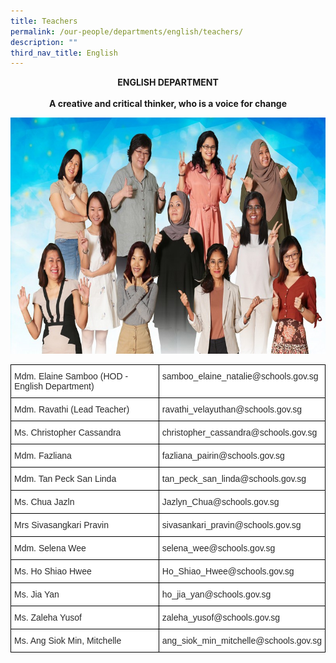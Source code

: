 ```yaml
---
title: Teachers
permalink: /our-people/departments/english/teachers/
description: ""
third_nav_title: English
---
```

**<center>ENGLISH DEPARTMENT</center>**<br>
**<center>A creative and critical thinker, who is a voice for change</center>**


![](/images/Our%20People/Departments/English/English%20Dept%20Teachers.jpg)

<style type="text/css">
.tg  {border-collapse:collapse;border-spacing:0;}
.tg td{border-color:black;border-style:solid;border-width:1px;font-family:Arial, sans-serif;font-size:14px;
  overflow:hidden;padding:10px 5px;word-break:normal;}
.tg th{border-color:black;border-style:solid;border-width:1px;font-family:Arial, sans-serif;font-size:14px;
  font-weight:normal;overflow:hidden;padding:10px 5px;word-break:normal;}
.tg .tg-qmil{background-color:#FFF;color:#292929;text-align:left;vertical-align:top}
</style>
<table class="tg">
<thead>
  <tr>
    <th class="tg-qmil">Mdm. Elaine Samboo (HOD - English Department)</th>
    <th class="tg-qmil">samboo_elaine_natalie@schools.gov.sg  <br></th>
  </tr>
</thead>
<tbody>
  <tr>
    <td class="tg-qmil">Mdm. Ravathi (Lead Teacher)</td>
    <td class="tg-qmil">ravathi_velayuthan@schools.gov.sg</td>
  </tr>
  <tr>
    <td class="tg-qmil">Ms. Christopher Cassandra</td>
    <td class="tg-qmil"> christopher_cassandra@schools.gov.sg  <br></td>
  </tr>
  <tr>
    <td class="tg-qmil">Mdm. Fazliana </td>
    <td class="tg-qmil"> fazliana_pairin@schools.gov.sg</td>
  </tr>
  <tr>
    <td class="tg-qmil">Mdm. Tan Peck San Linda</td>
    <td class="tg-qmil"> tan_peck_san_linda@schools.gov.sg<br></td>
  </tr>
  <tr>
    <td class="tg-qmil">Ms. Chua Jazln<br></td>
    <td class="tg-qmil">Jazlyn_Chua@schools.gov.sg</td>
  </tr>
  <tr>
    <td class="tg-qmil">Mrs Sivasangkari Pravin</td>
    <td class="tg-qmil">sivasankari_pravin@schools.gov.sg</td>
  </tr>
  <tr>
    <td class="tg-qmil">Mdm.  Selena Wee</td>
    <td class="tg-qmil"> selena_wee@schools.gov.sg</td>
  </tr>
  <tr>
    <td class="tg-qmil">Ms. Ho Shiao Hwee</td>
    <td class="tg-qmil">  Ho_Shiao_Hwee@schools.gov.sg</td>
  </tr>
  <tr>
    <td class="tg-qmil"> Ms. Jia Yan  </td>
    <td class="tg-qmil">ho_jia_yan@schools.gov.sg</td>
  </tr>
  <tr>
    <td class="tg-qmil"> Ms. Zaleha Yusof  <br></td>
    <td class="tg-qmil"> zaleha_yusof@schools.gov.sg</td>
  </tr>
  <tr>
    <td class="tg-qmil"> Ms. Ang Siok Min, Mitchelle</td>
    <td class="tg-qmil"> ang_siok_min_mitchelle@schools.gov.sg</td>
  </tr>
</tbody>
</table>